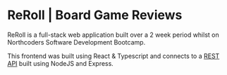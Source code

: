 # ReRoll | Board Game Reviews

ReRoll is a full-stack web application built over a 2 week period whilst on Northcoders Software Development Bootcamp.

This frontend was built using React & Typescript and connects to a [REST API](https://github.com/dreamingOfSoy/nc-games-api) built using NodeJS and Express.
